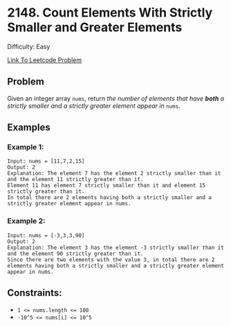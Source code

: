 # 2148. Count Elements With Strictly Smaller and Greater Elements
Difficulty: Easy

[Link To Leetcode Problem](https://leetcode.com/problems/count-elements-with-strictly-smaller-and-greater-elements/)

## Problem
Given an integer array `nums`, return *the number of elements that have **both** a strictly smaller and a strictly greater element appear in* `nums`.

## Examples
### Example 1:
```
Input: nums = [11,7,2,15]
Output: 2
Explanation: The element 7 has the element 2 strictly smaller than it and the element 11 strictly greater than it.
Element 11 has element 7 strictly smaller than it and element 15 strictly greater than it.
In total there are 2 elements having both a strictly smaller and a strictly greater element appear in nums.
```
### Example 2:
```
Input: nums = [-3,3,3,90]
Output: 2
Explanation: The element 3 has the element -3 strictly smaller than it and the element 90 strictly greater than it.
Since there are two elements with the value 3, in total there are 2 elements having both a strictly smaller and a strictly greater element appear in nums.
```

## Constraints:
- `1 <= nums.length <= 100`
- `-10^5 <= nums[i] <= 10^5`